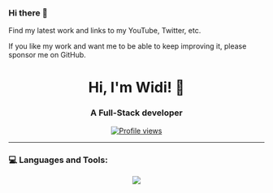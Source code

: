### Hi there 👋

Find my latest work and links to my YouTube, Twitter, etc.

If you like my work and want me to be able to keep improving it, please sponsor me on GitHub.


<h1 align="center">Hi, I'm Widi! 👋</h1>
<h3 align="center">A Full-Stack developer</h3>

<p align="center">
  <a href="https://github.com/widiskel"><img src="https://komarev.com/ghpvc/?username=widiskel&style=for-the-badge&abbreviated=true&color=blue" alt="Profile views"/></a>
</p>

---

### 💻 Languages and Tools:
<p align="center">
  <a href="https://skillicons.dev">
    <img src="https://skillicons.dev/icons?i=git,github,githubactions,docker,linux,mysql,postgres,mongodb,sqlite,nodejs,ts,react,rust,solidity,php,python,postman,devops," />
  </a>
</p>
